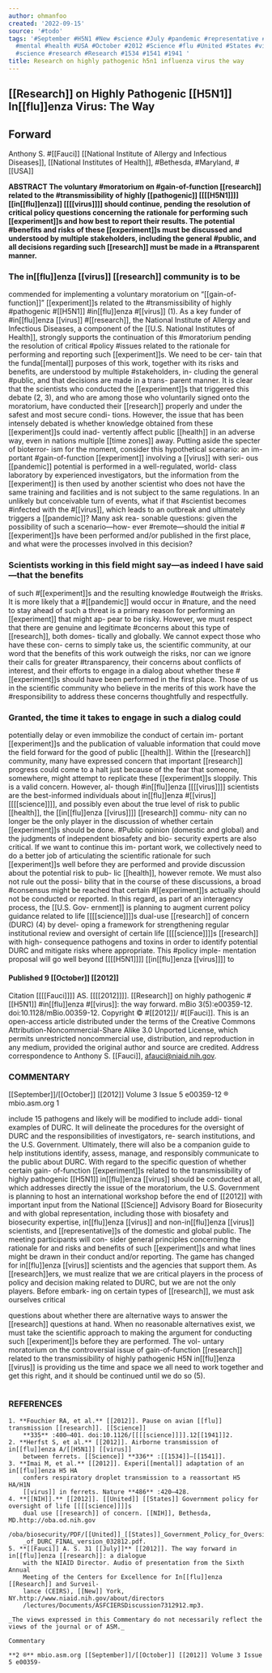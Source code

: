 ```yaml
---
author: ohmanfoo
created: '2022-09-15'
source: '#todo'
tags: '#September #H5N1 #New #science #July #pandemic #representative #NIH #Fauci
  #mental #health #USA #October #2012 #Science #flu #United #States #virus #experiment
  #science #research #Research #1534 #1541 #1941 '
title: Research on highly pathogenic h5n1 influenza virus the way
---
```


## [[Research]] on Highly Pathogenic [[H5N1]] In[[flu]]enza Virus: The Way

## Forward


Anthony S. #[[Fauci]]
[[National Institute of Allergy and Infectious Diseases]], [[National Institutes of Health]], #Bethesda, #Maryland, #[[USA]]

**ABSTRACT
The voluntary #moratorium on #gain-of-function [[research]] related to the #transmissibility of highly [[pathogenic]] [[[[H5N1]]]]
[[in[[flu]]enza]] [[[[virus]]]] should continue, pending the resolution of critical policy questions concerning the rationale for performing such
[[experiment]]s and how best to report their results. The potential #benefits and risks of these [[experiment]]s must be discussed and
understood by multiple stakeholders, including the general #public, and all decisions regarding such [[research]] must be made in a
#transparent manner.**

### The in[[flu]]enza [[virus]] [[research]] community is to be 
commended for implementing a voluntary moratorium on “[[gain-of-
function]]” [[experiment]]s related to the #transmissibility of highly
#pathogenic #[[H5N1]] #in[[flu]]enza #[[virus]] (1). As a key funder of #in[[flu]]enza
[[virus]] #[[research]], the National Institute of Allergy and Infectious
Diseases, a component of the [[U.S. National Institutes of Health]],
strongly supports the continuation of this #moratorium pending
the resolution of critical #policy #issues related to the rationale for
performing and reporting such [[experiment]]s. We need to be cer-
tain that the funda[[mental]] purposes of this work, together with its
risks and benefits, are understood by multiple #stakeholders, in-
cluding the general #public, and that decisions are made in a trans-
parent manner.
It is clear that the scientists who conducted the [[experiment]]s
that triggered this debate (2, 3), and who are among those who
voluntarily signed onto the moratorium, have conducted their
[[research]] properly and under the safest and most secure condi-
tions. However, the issue that has been intensely debated is
whether knowledge obtained from these [[experiment]]s could inad-
vertently affect public [[health]] in an adverse way, even in nations
multiple [[time zones]] away. Putting aside the specter of bioterror-
ism for the moment, consider this hypothetical scenario: an im-
portant #gain-of-function [[experiment]] involving a [[virus]] with seri-
ous [[pandemic]] potential is performed in a well-regulated, world-
class laboratory by experienced investigators, but the information
from the [[experiment]] is then used by another scientist who does
not have the same training and facilities and is not subject to the
same regulations. In an unlikely but conceivable turn of events,
what if that #scientist becomes #infected with the #[[virus]], which leads
to an outbreak and ultimately triggers a [[pandemic]]? Many ask rea-
sonable questions: given the possibility of such a scenario—how-
ever #remote—should the initial #[[experiment]]s have been performed
and/or published in the first place, and what were the processes
involved in this decision?
### Scientists working in this field might say—as indeed I have said—that the benefits 
of such #[[experiment]]s and the resulting knowledge #outweigh the #risks.
It is more likely that a #[[pandemic]]
would occur in #nature, and the need to stay ahead of such a threat
is a primary reason for performing an [[experiment]] that might ap-
pear to be risky. However, we must respect that there are genuine
and legitimate #concerns about this type of [[research]], both domes-
tically and globally. We cannot expect those who have these con-
cerns to simply take us, the scientific community, at our word that
the benefits of this work outweigh the risks, nor can we ignore
their calls for greater #transparency, their concerns about conflicts
of interest, and their efforts to engage in a dialog about whether
these #[[experiment]]s should have been performed in the first place.
Those of us in the scientific community who believe in the merits
of this work have the #responsibility to address these concerns
thoughtfully and respectfully.
### Granted, the time it takes to engage in such a dialog could
potentially delay or even immobilize the conduct of certain im-
portant [[experiment]]s and the publication of valuable information
that could move the field forward for the good of public [[health]].
Within the [[research]] community, many have expressed concern
that important [[research]] progress could come to a halt just because
of the fear that someone, somewhere, might attempt to replicate
these [[experiment]]s sloppily. This is a valid concern. However, al-
though #in[[flu]]enza [[[[virus]]]] scientists are the best-informed individuals
about in[[flu]]enza #[[virus]] [[[[science]]]], and possibly even about the true
level of risk to public [[health]], the [[in[[flu]]enza [[virus]]]] [[research]] commu-
nity can no longer be the only player in the discussion of whether
certain [[experiment]]s should be done. #Public opinion (domestic
and global) and the judgments of independent biosafety and bio-
security experts are also critical. If we want to continue this im-
portant work, we collectively need to do a better job of articulating
the scientific rationale for such [[experiment]]s well before they are
performed and provide discussion about the potential risk to pub-
lic [[health]], however remote. We must also not rule out the possi-
bility that in the course of these discussions, a broad #consensus
might be reached that certain #[[experiment]]s actually should not be
conducted or reported.
In this regard, as part of an interagency process, the [[U.S. Gov-
ernment]] is planning to augment current policy guidance related
to life [[[[science]]]]s dual-use [[research]] of concern (DURC) (4) by devel-
oping a framework for strengthening regular institutional review
and oversight of certain life [[[[science]]]]s [[research]] with high-
consequence pathogens and toxins in order to identify potential
DURC and mitigate risks where appropriate. This #policy imple-
mentation proposal will go well beyond [[[[H5N1]]]] [[in[[flu]]enza [[virus]]]] to

#### Published 9 [[October]] [[2012]]
Citation [[[[Fauci]]]] AS. [[[[2012]]]]. [[Research]] on highly pathogenic #[[H5N1]] #in[[flu]]enza #[[virus]]: the way
forward. mBio 3(5):e00359-12. doi:10.1128/mBio.00359-12.
Copyright © #[[2012]]/ #[[Fauci]]. This is an open-access article distributed under the terms of
the Creative Commons Attribution-Noncommercial-Share Alike 3.0 Unported License,
which permits unrestricted noncommercial use, distribution, and reproduction in any
medium, provided the original author and source are credited.
Address correspondence to Anthony S. [[Fauci]], afauci@niaid.nih.gov.

### COMMENTARY

[[September]]/[[October]] [[2012]] Volume 3 Issue 5 e00359-12 ® mbio.asm.org 1


include 15 pathogens and likely will be modified to include addi-
tional examples of DURC. It will delineate the procedures for the
oversight of DURC and the responsibilities of investigators, re-
search institutions, and the U.S. Government. Ultimately, there
will also be a companion guide to help institutions identify, assess,
manage, and responsibly communicate to the public about
DURC.
With regard to the specific question of whether certain gain-
of-function [[experiment]]s related to the transmissibility of highly
pathogenic [[H5N1]] in[[flu]]enza [[virus]] should be conducted at all,
which addresses directly the issue of the moratorium, the U.S.
Government is planning to host an international workshop before
the end of [[2012]] with important input from the National [[Science]]
Advisory Board for Biosecurity and with global representation,
including those with biosafety and biosecurity expertise, in[[flu]]enza
[[virus]] and non-in[[flu]]enza [[virus]] scientists, and [[representative]]s of the
domestic and global public. The meeting participants will con-
sider general principles concerning the rationale for and risks and
benefits of such [[experiment]]s and what lines might be drawn in
their conduct and/or reporting.
The game has changed for in[[flu]]enza [[virus]] scientists and the
agencies that support them. As [[research]]ers, we must realize that
we are critical players in the process of policy and decision making
related to DURC, but we are not the only players. Before embark-
ing on certain types of [[research]], we must ask ourselves critical


questions about whether there are alternative ways to answer the
[[research]] questions at hand. When no reasonable alternatives exist,
we must take the scientific approach to making the argument for
conducting such [[experiment]]s before they are performed. The vol-
untary moratorium on the controversial issue of gain-of-function
[[research]] related to the transmissibility of highly pathogenic H5N
in[[flu]]enza [[virus]] is providing us the time and space we all need to
work together and get this right, and it should be continued until
we do so (5).
```
```
### REFERENCES
```
1. **Fouchier RA, et al.** [[2012]]. Pause on avian [[flu]] transmission [[research]]. [[Science]]
    **335** :400–401. doi:10.1126/[[[[science]]]].12[[1941]]2.
2. **Herfst S, et al.** [[2012]]. Airborne transmission of in[[flu]]enza A/[[H5N1]] [[virus]]
    between ferrets. [[Science]] **336** :[[1534]]–[[1541]].
3. **Imai M, et al.** [[2012]]. Experi[[mental]] adaptation of an in[[flu]]enza H5 HA
    confers respiratory droplet transmission to a reassortant H5 HA/H1N
    [[virus]] in ferrets. Nature **486** :420–428.
4. **[[NIH]].** [[2012]]. [[United]] [[States]] Government policy for oversight of life [[[[science]]]]s
    dual use [[research]] of concern. [[NIH]], Bethesda, MD.http://oba.od.nih.gov
    /oba/biosecurity/PDF/[[United]]_[[States]]_Government_Policy_for_Oversight
    _of_DURC_FINAL_version_032812.pdf.
5. **[[Fauci]] A. S. 31 [[July]]** [[2012]]. The way forward in in[[flu]]enza [[research]]: a dialogue
    with the NIAID Director. Audio of presentation from the Sixth Annual
    Meeting of the Centers for Excellence for In[[flu]]enza [[Research]] and Surveil-
    lance (CEIRS), [[New]] York, NY.http://www.niaid.nih.gov/about/directors
    /lectures/Documents/ASFCIERSDiscussion7312912.mp3.

_The views expressed in this Commentary do not necessarily reflect the views of the journal or of ASM._

Commentary

**2 ®** mbio.asm.org [[September]]/[[October]] [[2012]] Volume 3 Issue 5 e00359-